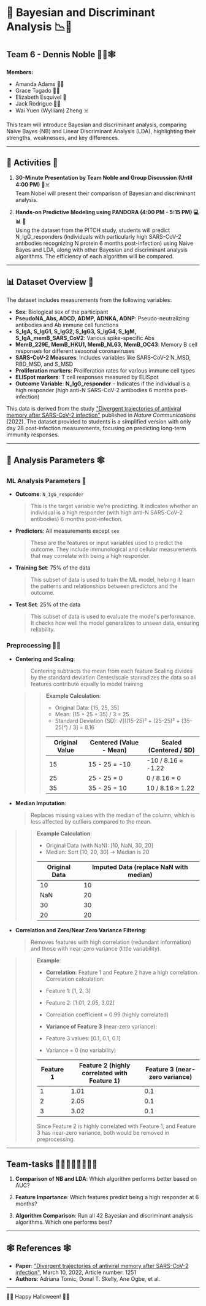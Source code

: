 # 🎃 Bayesian and Discriminant Analysis 📉🧬

## Team 6 - Dennis Noble 🧛‍💀🕸️

**Members:**
- Amanda Adams 🧙‍♀️
- Grace Tugado 🧛‍♀️
- Elizabeth Esquivel 👻
- Jack Rodrigue 🧟‍♂️
- Wai Yuen (Wylliam) Zheng ☠️

This team will introduce Bayesian and discriminant analysis, comparing Naive Bayes (NB) and Linear Discriminant Analysis (LDA), highlighting their strengths, weaknesses, and key differences.

---

## 🎃 Activities 👻

1. **30-Minute Presentation by Team Noble and Group Discussion (Until 4:00 PM)** 🎤☠️  
   Team Nobel will present their comparison of Bayesian and discriminant analysis.

2. **Hands-on Predictive Modeling using PANDORA (4:00 PM - 5:15 PM) 💻📊** 🎃  
   Using the dataset from the PITCH study, students will predict N_IgG_responders (individuals with particularly high SARS-CoV-2 antibodies recognizing N protein 6 months post-infection) using Naive Bayes and LDA, along with other Bayesian and discriminant analysis algorithms. The efficiency of each algorithm will be compared.

---

## 📊 Dataset Overview 🎃

The dataset includes measurements from the following variables:
- **Sex**: Biological sex of the participant
- **PseudoNA_Abs, ADCD, ADMP, ADNKA, ADNP**: Pseudo-neutralizing antibodies and Ab immune cell functions
- **S_IgA, S_IgG1, S_IgG2, S_IgG3, S_IgG4, S_IgM, S_IgA_memB_SARS_CoV2**: Various spike-specific Abs
- **MemB_229E, MemB_HKU1, MemB_NL63, MemB_OC43**: Memory B cell responses for different seasonal coronaviruses
- **SARS-CoV-2 Measures**: Includes variables like SARS-CoV-2 N_MSD, RBD_MSD, and S_MSD
- **Proliferation markers**: Proliferation rates for various immune cell types
- **ELISpot markers**: T cell responses measured by ELISpot
- **Outcome Variable**: **N_IgG_responder** – Indicates if the individual is a high responder (high anti-N SARS-CoV-2 antibodies 6 months post-infection)

This data is derived from the study ["Divergent trajectories of antiviral memory after SARS-CoV-2 infection"](https://github.com/atomiclaboratory/systems_immunology_course_2024/blob/main/Course%20Materials/MODULE%204%20-%20Weeks%207-14/reading%20materials/2022%20PITCH%20study.pdf) published in *Nature Communications* (2022). The dataset provided to students is a simplified version with only day 28 post-infection measurements, focusing on predicting long-term immunity responses.

---

## 🎃 Analysis Parameters 🕸️

### ML Analysis Parameters 🎃

- **Outcome**: `N_IgG_responder`  
  > This is the target variable we're predicting. It indicates whether an individual is a high responder (with high anti-N SARS-CoV-2 antibodies) 6 months post-infection.

- **Predictors**: All measurements except `sex`  
  > These are the features or input variables used to predict the outcome. They include immunological and cellular measurements that may correlate with being a high responder.

- **Training Set**: 75% of the data  
  > This subset of data is used to train the ML model, helping it learn the patterns and relationships between predictors and the outcome.

- **Test Set**: 25% of the data  
  > This subset of data is used to evaluate the model's performance. It checks how well the model generalizes to unseen data, ensuring reliability.

### Preprocessing 🧛‍♀️

- **Centering and Scaling**:  
  > Centering subtracts the mean from each feature
  > Scaling divides by the standard deviation
  > Center/scale stanradizes the data so all features contribute equally to model training

  >> **Example Calculation**:
  >>
  >> - Original Data: [15, 25, 35]
  >> - Mean: (15 + 25 + 35) / 3 = 25
  >> - Standard Deviation (SD): √[((15-25)² + (25-25)² + (35-25)²) / 3] = 8.16
  >>
  >> | Original Value | Centered (Value - Mean) | Scaled (Centered / SD) |
  >> |----------------|-------------------------|-------------------------|
  >> | 15            | 15 - 25 = -10           | -10 / 8.16 ≈ -1.22     |
  >> | 25            | 25 - 25 = 0             | 0 / 8.16 = 0           |
  >> | 35            | 35 - 25 = 10            | 10 / 8.16 ≈ 1.22       |

- **Median Imputation**:  
  > Replaces missing values with the median of the column, which is less affected by outliers compared to the mean.

>> **Example Calculation**:
>>
>> - Original Data (with NaN): [10, NaN, 30, 20]
>> - Median: Sort [10, 20, 30] → Median is 20
>>
>>| Original Data | Imputed Data (replace NaN with median) |
>>|---------------|----------------------------------------|
>>| 10           | 10                                     |
>>| NaN          | 20                                     |
>>| 30           | 30                                     |
>>| 20           | 20                                     |

- **Correlation and Zero/Near Zero Variance Filtering**:  
  > Removes features with high correlation (redundant information) and those with near-zero variance (little variability).

>>**Example**:
>>
>>- **Correlation**: Feature 1 and Feature 2 have a high correlation. Correlation calculation:
>>  - Feature 1: [1, 2, 3]
>>  - Feature 2: [1.01, 2.05, 3.02]
>>  - Correlation coefficient ≈ 0.99 (highly correlated)
>>
>>- **Variance of Feature 3** (near-zero variance):
>>  - Feature 3 values: [0.1, 0.1, 0.1]
>>  - Variance = 0 (no variability)
>>
>>| Feature 1 | Feature 2 (highly correlated with Feature 1) | Feature 3 (near-zero variance) |
>>|-----------|---------------------------------------------|---------------------------------|
>>| 1         | 1.01                                        | 0.1                             |
>>| 2         | 2.05                                        | 0.1                             |
>>| 3         | 3.02                                        | 0.1                             |
>>
>> Since Feature 2 is highly correlated with Feature 1, and Feature 3 has near-zero variance, both would be removed in preprocessing.

---

## Team-tasks 🧟‍♂️🧟‍♀️🧟‍♂️🧟‍♀️

1. **Comparison of NB and LDA**: Which algorithm performs better based on AUC?

2. **Feature Importance**: Which features predict being a high responder at 6 months?

3. **Algorithm Comparison**: Run all 42 Bayesian and discriminant analysis algorithms. Which one performs best?

---

## 🕸️ References 🕸️

- **Paper**: ["Divergent trajectories of antiviral memory after SARS-CoV-2 infection"](https://github.com/atomiclaboratory/systems_immunology_course_2024/blob/main/Course%20Materials/MODULE%204%20-%20Weeks%207-14/reading%20materials/2022%20PITCH%20study.pdf), March 10, 2022, Article number: 1251
- **Authors**: Adriana Tomic, Donal T. Skelly, Ane Ogbe, et al.

---
🎃👻 Happy Halloween! 🎃👻
